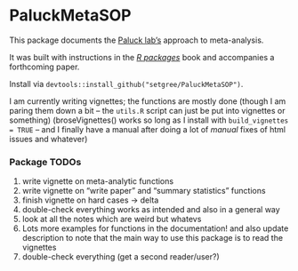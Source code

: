 
<!-- README.md is generated from README.Rmd. Please edit that file -->

# PaluckMetaSOP

<!-- badges: start -->
<!-- badges: end -->

This package documents the [Paluck lab’s](www.betsylevypaluck.com/)
approach to meta-analysis.

It was built with instructions in the [*R
packages*](https://r-pkgs.org/) book and accompanies a forthcoming
paper.

Install via `devtools::install_github("setgree/PaluckMetaSOP")`.

I am currently writing vignettes; the functions are mostly done (though
I am paring them down a bit – the `utils.R` script can just be put into
vignettes or something) (broseVignettes() works so long as I install
with `build_vignettes = TRUE` – and I finally have a manual after doing
a lot of *manual* fixes of html issues and whatever)

### Package TODOs

1.  write vignette on meta-analytic functions
2.  write vignette on “write paper” and “summary statistics” functions
3.  finish vignette on hard cases -\> delta
4.  double-check everything works as intended and also in a general way
5.  look at all the notes which are weird but whatevs
6.  Lots more examples for functions in the documentation! and also
    update description to note that the main way to use this package is
    to read the vignettes
7.  double-check everything (get a second reader/user?)
